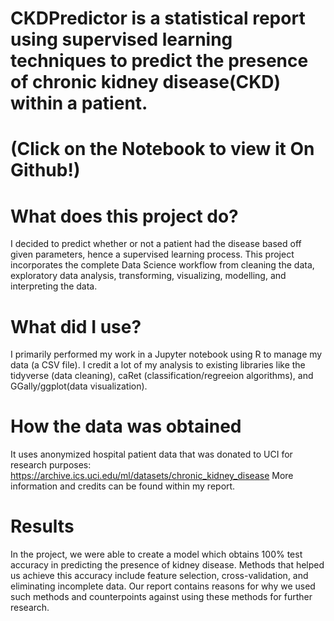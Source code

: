 # CKDPredictor is a statistical report using supervised learning techniques to predict the presence of chronic kidney disease(CKD) within a patient.
# (Click on the Notebook to view it On Github!)

# What does this project do?
I decided to predict whether or not a patient had the disease based off given parameters, hence a supervised learning process.
This project incorporates the complete Data Science workflow from cleaning the data, exploratory data analysis, transforming, visualizing, modelling,
and interpreting the data. 

# What did I use?
I primarily performed my work in a Jupyter notebook using R to manage my data (a CSV file). I credit a lot of my analysis to existing
libraries like the tidyverse (data cleaning), caRet (classification/regreeion algorithms), and GGally/ggplot(data visualization).


# How the data was obtained
It uses anonymized hospital patient data that was donated to UCI for research purposes: https://archive.ics.uci.edu/ml/datasets/chronic_kidney_disease
More information and credits can be found within my report.


# Results 
In the project, we were able to create a model which obtains 100% test accuracy in predicting the presence of kidney disease.
Methods that helped us achieve this accuracy include feature selection, cross-validation, and eliminating incomplete data.
Our report contains reasons for why we used such methods and counterpoints against using these methods for further research.


